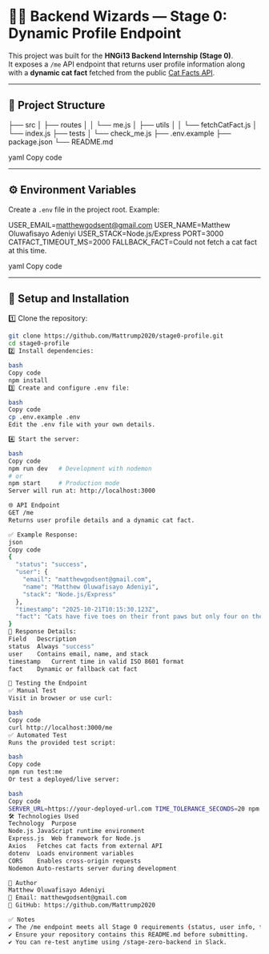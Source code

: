 # 🧙‍♂️ Backend Wizards — Stage 0: Dynamic Profile Endpoint

This project was built for the **HNGi13 Backend Internship (Stage 0)**.  
It exposes a `/me` API endpoint that returns user profile information along with a **dynamic cat fact** fetched from the public [Cat Facts API](https://catfact.ninja/fact).

---

## 📁 Project Structure

├── src
│ ├── routes
│ │ └── me.js
│ ├── utils
│ │ └── fetchCatFact.js
│ └── index.js
├── tests
│ └── check_me.js
├── .env.example
├── package.json
└── README.md

yaml
Copy code

---

## ⚙️ Environment Variables

Create a `.env` file in the project root. Example:

USER_EMAIL=matthewgodsent@gmail.com
USER_NAME=Matthew Oluwafisayo Adeniyi
USER_STACK=Node.js/Express
PORT=3000
CATFACT_TIMEOUT_MS=2000
FALLBACK_FACT=Could not fetch a cat fact at this time.

yaml
Copy code

---

## 🚀 Setup and Installation

1️⃣ Clone the repository:
```bash
git clone https://github.com/Mattrump2020/stage0-profile.git
cd stage0-profile
2️⃣ Install dependencies:

bash
Copy code
npm install
3️⃣ Create and configure .env file:

bash
Copy code
cp .env.example .env
Edit the .env file with your own details.

4️⃣ Start the server:

bash
Copy code
npm run dev   # Development with nodemon
# or
npm start     # Production mode
Server will run at: http://localhost:3000

🌐 API Endpoint
GET /me
Returns user profile details and a dynamic cat fact.

✅ Example Response:
json
Copy code
{
  "status": "success",
  "user": {
    "email": "matthewgodsent@gmail.com",
    "name": "Matthew Oluwafisayo Adeniyi",
    "stack": "Node.js/Express"
  },
  "timestamp": "2025-10-21T10:15:30.123Z",
  "fact": "Cats have five toes on their front paws but only four on their back paws."
}
📌 Response Details:
Field	Description
status	Always "success"
user	Contains email, name, and stack
timestamp	Current time in valid ISO 8601 format
fact	Dynamic or fallback cat fact

🧪 Testing the Endpoint
✅ Manual Test
Visit in browser or use curl:

bash
Copy code
curl http://localhost:3000/me
✅ Automated Test
Runs the provided test script:

bash
Copy code
npm run test:me
Or test a deployed/live server:

bash
Copy code
SERVER_URL=https://your-deployed-url.com TIME_TOLERANCE_SECONDS=20 npm run test:me
🛠️ Technologies Used
Technology	Purpose
Node.js	JavaScript runtime environment
Express.js	Web framework for Node.js
Axios	Fetches cat facts from external API
dotenv	Loads environment variables
CORS	Enables cross-origin requests
Nodemon	Auto-restarts server during development

👤 Author
Matthew Oluwafisayo Adeniyi
📧 Email: matthewgodsent@gmail.com
🐙 GitHub: https://github.com/Mattrump2020

✅ Notes
✔ The /me endpoint meets all Stage 0 requirements (status, user info, timestamp, dynamic fact, correct headers).
✔ Ensure your repository contains this README.md before submitting.
✔ You can re-test anytime using /stage-zero-backend in Slack.

